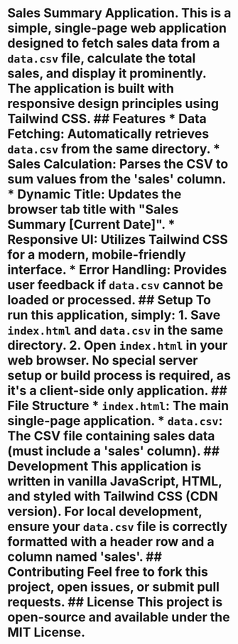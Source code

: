 # Sales Summary Application. This is a simple, single-page web application designed to fetch sales data from a `data.csv` file, calculate the total sales, and display it prominently. The application is built with responsive design principles using Tailwind CSS. ## Features *   **Data Fetching:** Automatically retrieves `data.csv` from the same directory. *   **Sales Calculation:** Parses the CSV to sum values from the 'sales' column. *   **Dynamic Title:** Updates the browser tab title with "Sales Summary [Current Date]". *   **Responsive UI:** Utilizes Tailwind CSS for a modern, mobile-friendly interface. *   **Error Handling:** Provides user feedback if `data.csv` cannot be loaded or processed. ## Setup To run this application, simply: 1.  Save `index.html` and `data.csv` in the same directory. 2.  Open `index.html` in your web browser. No special server setup or build process is required, as it's a client-side only application. ## File Structure *   `index.html`: The main single-page application. *   `data.csv`: The CSV file containing sales data (must include a 'sales' column). ## Development This application is written in vanilla JavaScript, HTML, and styled with Tailwind CSS (CDN version). For local development, ensure your `data.csv` file is correctly formatted with a header row and a column named 'sales'. ## Contributing Feel free to fork this project, open issues, or submit pull requests. ## License This project is open-source and available under the MIT License.